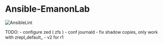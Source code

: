 # Ansible-EmanonLab
![AnsibleLint](https://github.com/EmanonUser/Ansible-EmanonLab/actions/workflows/ansible-lint.yml/badge.svg)

TODO:
    - configure zed ( zfs )
    - conf journald
    - fix shadow copies, only work with zrepl_default_
    - v2 for r1
